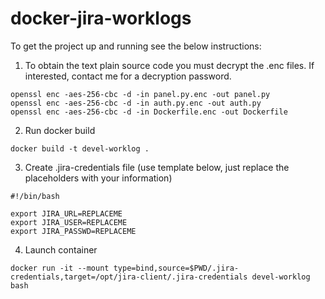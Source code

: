 # docker-jira-worklogs

To get the project up and running see the below instructions:

1. To obtain the text plain source code you must decrypt the .enc files. If interested, contact me for a decryption password.

```
openssl enc -aes-256-cbc -d -in panel.py.enc -out panel.py
openssl enc -aes-256-cbc -d -in auth.py.enc -out auth.py
openssl enc -aes-256-cbc -d -in Dockerfile.enc -out Dockerfile
```

2. Run docker build

```
docker build -t devel-worklog .
```

3. Create .jira-credentials file (use template below, just replace the placeholders with your information)

```
#!/bin/bash

export JIRA_URL=REPLACEME
export JIRA_USER=REPLACEME
export JIRA_PASSWD=REPLACEME
```

4. Launch container

```
docker run -it --mount type=bind,source=$PWD/.jira-credentials,target=/opt/jira-client/.jira-credentials devel-worklog bash
```
